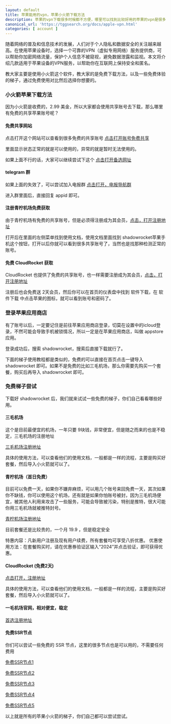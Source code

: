 ```yaml
---
layout: default
title: 苹果能用的vpn，苹果小火箭下载方法
description: 苹果的vpn下载很多时候都不方便，哪里可以找到比较好用的苹果的vpn是很多人的疑问，这里推荐大家比较好的方法，有些甚至不需要任何费用。
canonical_url: 'https://tggsearch.org/docs/apple-vpn.html'
categories: [ account ]
---
```

随着网络的普及和信息技术的发展，人们对于个人隐私和数据安全的关注越来越高。在使用苹果设备时，选择一个可靠的VPN（虚拟专用网络）服务提供商，可以帮助你加密网络流量，保护个人信息不被窥视，避免数据泄露和监视。本文将介绍几款适用于苹果设备的VPN服务，以帮助你在互联网上保持安全和匿名。

教大家主要是使用小火箭这个软件，教大家的是免费下载方法，以及一些免费体验的梯子，通过免费使用对比然后选择你想要的。

### 小火箭苹果下载方法
因为小火箭是收费的，2.99 美金，所以大家都会使用共享账号去下载，那么哪里有免费的共享苹果账号呢？

#### 免费共享网站
点击打开这个网站可以查看到很多免费的共享账号 [点击打开账号免费共享](./302.html?target=https://hitun.laogou.cx/s/8401eee658b6557f15faa2b27fb2ca4e)

里面显示状态正常的就是可以使用的，异常的就是暂时无法使用的。

如果上面不行的话，大家可以继续尝试下这个 [点击打开备选网址](./302.html?target=https://ccbaohe.com/appleID/)

#### telegram 群
如果上面的失效了，可以尝试加入电报群 [点击打开，电报导航群](./302.html?target=https://t.me/awuawua)

进入群里面后，直接回复 appid 即可。

#### 注册青柠机场免费获取
由于青柠机场有免费的共享账号，但是必须得注册成为其会员，[点击，打开注册地址](./302.html?target=https://yikeqn.club/#/register?code=UzQHEt2g)

打开后在里面的左侧菜单找到使用文档，使用文档里面找到 shadowrocket苹果手机这个按钮，打开以后你就可以看到很多共享账号了，当然也是找那种检测正常的账号。

#### 免费 CloudRocket 获取
CloudRocket 也提供了免费的共享账号，也一样需要注册成为其会员，[点击，打开注册地址](./302.html?target=https://cr123.us/?code=FVwFJgPD)

注册后也会免费送 2天会员，然后你可以在首页的仪表盘中找到 软件下载，在 软件下载 中点击苹果的图标，就可以看到账号和密码了。

### 登录苹果应用商店
有了账号以后，一定要记住是前往苹果应用商店登录，切莫在设置中的icloud登录，不然可能会导致手机被锁情况，所以一定是在苹果应用商店，叫做 appstore 应用。

登录成功后，搜索 shadowrocket，搜索后直接下载就行了。

下面的梯子使用教程都是类似的，免费的可以直接在首页点击一键导入 shadowrocket 即可。如果不是免费的比如三毛机场，那么你需要先购买一个套餐，购买后再导入 shadowrocket 即可。

### 免费梯子尝试
下载好 shadowrocket 后，我们就来试试一些免费的梯子，你们自己看看哪些好用。

#### 三毛机场
这个是目前最便宜的机场，一年只要 9块钱，非常便宜，但是随之而来的也是不稳定，三毛机场的注册地址

[三毛机场注册地址](https://smjcdh.com/#/register?code=GvzAuYCT)

具体的使用方法，可以查看他们的使用文档，一般都是一样的流程，主要是购买好套餐，然后导入小火箭就可以了。

#### 青柠机场（首日免费）
目前可以免费一天，如果你不嫌弃麻烦，可以用几个账号来回免费一天，其次如果你不缺钱，你可以使用这个机场，还有就是如果你怕账号被封，因为三毛机场便宜，被其他人利用来攻击了一些服务，可能会导致被污染，特别是推特，很大可能你用三毛机场就被推特封号。

[青柠机场注册地址](https://yikeqn.club/#/register?code=UzQHEt2g)

目前套餐还是比较贵的，一个月 19.9 ，但是稳定安全

特惠内容：凡新用户注册及现有用户续费，所有套餐均可享受八折优惠。
优惠使用方法：在套餐购买时，请在优惠券验证区输入“2024”并点击验证，即可获得优惠。

#### CloudRocket (免费2天)
[点击打开，注册地址](./302.html?target=https://cr123.us/?code=FVwFJgPD)

具体的使用方法，可以查看他们的使用文档，一般都是一样的流程，主要是购买好套餐，然后导入小火箭就可以了。

#### 一毛机场官网，相对便宜，稳定
[首选注册地址](https://xn--4gq62f52gdss.club/#/register?code=Dx0OVHZg)

#### 免费SSR节点
你们可以尝试一些免费的 SSR 节点，这里的很多节点也是可以用的，不需要任何费用

[免费SSR节点1](./302.html?target=https://lncn.org/)

[免费SSR节点2](./302.html?target=https://github.com/Alvin9999/new-pac/wiki/ss%E5%85%8D%E8%B4%B9%E8%B4%A6%E5%8F%B7)

[免费SSR节点3](./302.html?target=https://freefq.com/free-ssr/)

[免费SSR节点4](./302.html?target=https://v2cross.com/archives/1884)

[免费SSR节点5](./302.html?target=https://ssr.bettershop.club/daily-ssr-node.html)

以上就是所有的苹果小火箭的梯子，你们自己都可以尝试尝试。